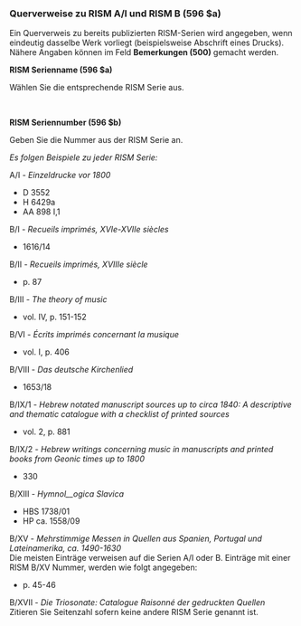 ### Querverweise zu RISM A/I und RISM B (596 $a)

Ein Querverweis zu bereits publizierten RISM-Serien wird angegeben, wenn eindeutig dasselbe Werk vorliegt (beispielsweise Abschrift eines Drucks). Nähere Angaben können im Feld **Bemerkungen (500)** gemacht werden.

**RISM Serienname (596 $a)**

Wählen Sie die entsprechende RISM Serie aus.

**&nbsp;**

**RISM Seriennumber (596 $b)**

Geben Sie die Nummer aus der RISM Serie an.

_Es folgen Beispiele zu jeder RISM Serie:_

A/I - _Einzeldrucke vor 1800_

- D 3552
- H 6429a
- AA 898 I,1  

B/I - _Recueils imprimés, XVIe-XVIIe siècles_

- 1616/14

B/II - _Recueils imprimés, XVIIIe siècle_

- p. 87

B/III - _The theory of music_

- vol. IV, p. 151-152

B/VI - _Écrits imprimés concernant la musique_

- vol. I, p. 406

B/VIII - _Das deutsche Kirchenlied_

- 1653/18

B/IX/1 - _Hebrew notated manuscript sources up to circa 1840: A descriptive and thematic catalogue with a checklist of printed sources_

- vol. 2, p. 881

B/IX/2 - _Hebrew writings concerning music in manuscripts and printed books from Geonic times up to 1800_

- 330

B/XIII - _Hymnol__ogica Slavica_

- HBS 1738/01
- HP ca. 1558/09

B/XV - _Mehrstimmige Messen in Quellen aus Spanien, Portugal und Lateinamerika, ca. 1490-1630_  
Die meisten Einträge verweisen auf die Serien A/I oder B. Einträge mit einer RISM B/XV Nummer, werden wie folgt angegeben:

- p. 45-46  

B/XVII - _Die Triosonate: Catalogue Raisonné der gedruckten Quellen_  
Zitieren Sie Seitenzahl sofern keine andere RISM Serie genannt ist.